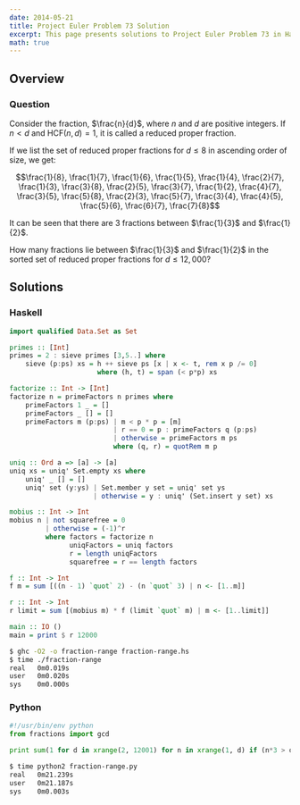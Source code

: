 ```yaml
---
date: 2014-05-21
title: Project Euler Problem 73 Solution
excerpt: This page presents solutions to Project Euler Problem 73 in Haskell and Python.
math: true
---
```



## Overview


### Question

Consider the fraction, $\frac{n}{d}$, where $n$ and $d$ are positive
integers. If $n \lt d$ and $\mathrm{HCF}(n,d)=1$, it is called a reduced
proper fraction.

If we list the set of reduced proper fractions for $d \leq 8$ in
ascending order of size, we get:

$$\frac{1}{8}, \frac{1}{7}, \frac{1}{6}, \frac{1}{5}, \frac{1}{4}, \frac{2}{7}, \frac{1}{3}, \frac{3}{8}, \frac{2}{5}, \frac{3}{7}, \frac{1}{2}, \frac{4}{7}, \frac{3}{5}, \frac{5}{8}, \frac{2}{3}, \frac{5}{7}, \frac{3}{4}, \frac{4}{5}, \frac{5}{6}, \frac{6}{7}, \frac{7}{8}$$

It can be seen that there are 3 fractions between $\frac{1}{3}$ and
$\frac{1}{2}$.

How many fractions lie between $\frac{1}{3}$ and $\frac{1}{2}$ in the
sorted set of reduced proper fractions for $d \leq 12,000$?






## Solutions

### Haskell

```haskell
import qualified Data.Set as Set

primes :: [Int]
primes = 2 : sieve primes [3,5..] where
    sieve (p:ps) xs = h ++ sieve ps [x | x <- t, rem x p /= 0]
                      where (h, t) = span (< p*p) xs

factorize :: Int -> [Int]
factorize n = primeFactors n primes where
    primeFactors 1 _ = []
    primeFactors _ [] = []
    primeFactors m (p:ps) | m < p * p = [m]
                          | r == 0 = p : primeFactors q (p:ps)
                          | otherwise = primeFactors m ps
                          where (q, r) = quotRem m p

uniq :: Ord a => [a] -> [a]
uniq xs = uniq' Set.empty xs where
    uniq' _ [] = []
    uniq' set (y:ys) | Set.member y set = uniq' set ys
                     | otherwise = y : uniq' (Set.insert y set) xs

mobius :: Int -> Int
mobius n | not squarefree = 0
         | otherwise = (-1)^r
         where factors = factorize n
               uniqFactors = uniq factors
               r = length uniqFactors
               squarefree = r == length factors

f :: Int -> Int
f m = sum [((n - 1) `quot` 2) - (n `quot` 3) | n <- [1..m]]

r :: Int -> Int
r limit = sum [(mobius m) * f (limit `quot` m) | m <- [1..limit]]

main :: IO ()
main = print $ r 12000
```


```bash
$ ghc -O2 -o fraction-range fraction-range.hs
$ time ./fraction-range
real   0m0.019s
user   0m0.020s
sys    0m0.000s
```



### Python

```python
#!/usr/bin/env python
from fractions import gcd

print sum(1 for d in xrange(2, 12001) for n in xrange(1, d) if (n*3 > d) and (n*2 < d) and gcd(n, d) == 1)

```


```bash
$ time python2 fraction-range.py
real   0m21.239s
user   0m21.187s
sys    0m0.003s
```


